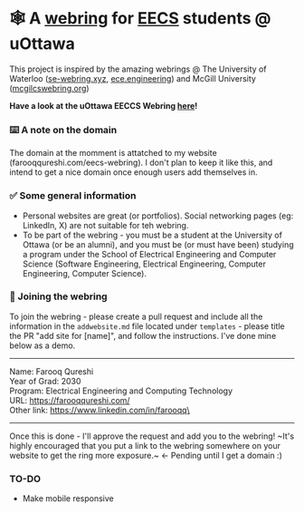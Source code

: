 # 🕸️ A [webring](https://en.wikipedia.org/wiki/Webring#:~:text=A%20webring%20(or%20web%20ring,theme%2C%20often%20educational%20or%20social.)) for [EECS](https://www.uottawa.ca/faculty-engineering/school-electrical-engineering-computer-science) students @ uOttawa

This project is inspired by the amazing webrings @ The University of Waterloo ([se-webring.xyz](https://se-webring.xyz/), [ece.engineering](https://ece.engineering/)) and McGill University ([mcgilcswebring.org](https://mcgillcswebring.org/))

**Have a look at the uOttawa EECCS Webring [here](https://farooqqureshi.com/eecs-webring/)!**

### ⌨️ A note on the domain
The domain at the momment is attatched to my website (farooqqureshi.com/eecs-webring). I don't plan to keep it like this, and intend to get a nice domain once enough users add themselves in. 

### ✅ Some general information
- Personal websites are great (or portfolios). Social networking pages (eg: LinkedIn, X) are not suitable for teh webring.
- To be part of the webring - you must be a student at the University of Ottawa (or be an alumni), and you must be (or must have been) studying a program under the School of Electrical Engineering and Computer Science (Software Engineering, Electrical Engineering, Computer Engineering, Computer Science).

### 🙂 Joining the webring
To join the webring - please create a pull request and include all the information in the `addwebsite.md` file located under `templates` - please title the PR "add site for [name]", and follow the instructions. I've done mine below as a demo.
___________________________________________________________
Name: Farooq Qureshi\
Year of Grad: 2030\
Program: Electrical Engineering and Computing Technology\
URL: https://farooqqureshi.com/ \
Other link: https://www.linkedin.com/in/farooqq\
___________________________________________________________

Once this is done - I'll approve the request and add you to the webring! ~It's highly encouraged that you put a link to the webring somewhere on your website to get the ring more exposure.~ <- Pending until I get a domain :)

### TO-DO
- Make mobile responsive
  

